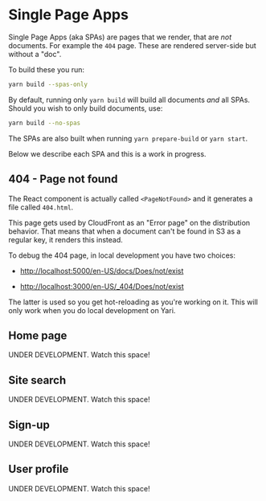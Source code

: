 # Single Page Apps

Single Page Apps (aka SPAs) are pages that we render, that are _not_ documents.
For example the `404` page. These are rendered server-side but without a "doc".

To build these you run:

```sh
yarn build --spas-only
```

By default, running only `yarn build` will build all documents _and_ all SPAs.
Should you wish to only build documents, use:

```sh
yarn build --no-spas
```

The SPAs are also built when running `yarn prepare-build` or `yarn start`.

Below we describe each SPA and this is a work in progress.

## 404 - Page not found

The React component is actually called `<PageNotFound>` and it generates a file
called `404.html`.

This page gets used by CloudFront as an "Error page" on the distribution
behavior. That means that when a document can't be found in S3 as a regular
key, it renders this instead.

To debug the 404 page, in local development you have two choices:

- [http://localhost:5000/en-US/docs/Does/not/exist](http://localhost:5000/en-US/docs/Does/not/exist)

- [http://localhost:3000/en-US/\_404/Does/not/exist](http://localhost:3000/en-US/_404/Does/not/exist)

The latter is used so you get hot-reloading as you're working on it. This will only
work when you do local development on Yari.

## Home page

UNDER DEVELOPMENT. Watch this space!

## Site search

UNDER DEVELOPMENT. Watch this space!

## Sign-up

UNDER DEVELOPMENT. Watch this space!

## User profile

UNDER DEVELOPMENT. Watch this space!
